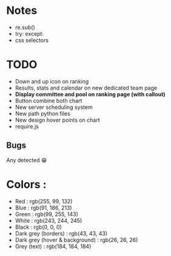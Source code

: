 # Notes
- re.sub()
- try: except:
- css selectors

# TODO
- Down and up icon on ranking
- Results, stats and calendar on new dedicated team page
- **Display committee and pool on ranking page (with callout)**
- Button combine both chart
- New server scheduling system
- New path python files
- New design hover points on chart
- require.js

## Bugs
Any detected 😁

# Colors :
- Red : rgb(255, 99, 132)
- Blue : rgb(91, 186, 213)
- Green : rgb(99, 255, 143)
- White : rgb(243, 244, 245)
- Black : rgb(0, 0, 0)
- Dark grey (borders) : rgb(43, 43, 43)
- Dark grey (hover & background) : rgb(26, 26, 26)
- Grey (text) : rgb(184, 184, 184)